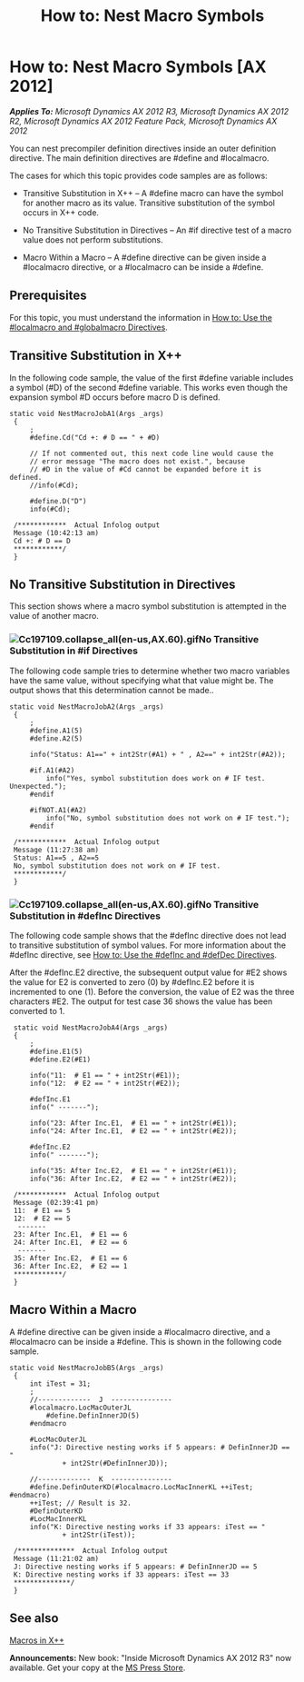 ﻿---
title: 'How to: Nest Macro Symbols'
TOCTitle: 'How to: Nest Macro Symbols'
ms:assetid: 115f0928-b716-4650-97d1-70cb455cfa8f
ms:mtpsurl: https://msdn.microsoft.com/en-us/library/Cc197109(v=AX.60)
ms:contentKeyID: 35240554
ms.date: 05/18/2015
mtps_version: v=AX.60
---

# How to: Nest Macro Symbols [AX 2012]


_**Applies To:** Microsoft Dynamics AX 2012 R3, Microsoft Dynamics AX 2012 R2, Microsoft Dynamics AX 2012 Feature Pack, Microsoft Dynamics AX 2012_

You can nest precompiler definition directives inside an outer definition directive. The main definition directives are \#define and \#localmacro.

The cases for which this topic provides code samples are as follows:

  - Transitive Substitution in X++ – A \#define macro can have the symbol for another macro as its value. Transitive substitution of the symbol occurs in X++ code.

  - No Transitive Substitution in Directives – An \#if directive test of a macro value does not perform substitutions.

  - Macro Within a Macro – A \#define directive can be given inside a \#localmacro directive, or a \#localmacro can be inside a \#define.

## Prerequisites

For this topic, you must understand the information in [How to: Use the \#localmacro and \#globalmacro Directives](how-to-use-the-sharplocalmacro-and-sharpglobalmacro-directives.md).

## Transitive Substitution in X++

In the following code sample, the value of the first \#define variable includes a symbol (\#D) of the second \#define variable. This works even though the expansion symbol \#D occurs before macro D is defined.

   ```X++
   static void NestMacroJobA1(Args _args)
    {
        ;
        #define.Cd("Cd +: # D == " + #D)
    
        // If not commented out, this next code line would cause the
        // error message "The macro does not exist.", because
        // #D in the value of #Cd cannot be expanded before it is defined.
        //info(#Cd);
    
        #define.D("D")
        info(#Cd);
    
    /************  Actual Infolog output
    Message (10:42:13 am)
    Cd +: # D == D
    ************/
    }
   ```

## No Transitive Substitution in Directives

This section shows where a macro symbol substitution is attempted in the value of another macro.

### ![Cc197109.collapse\_all(en-us,AX.60).gif](images/Gg863931.collapse_all(en-us,AX.60).gif "Cc197109.collapse_all(en-us,AX.60).gif")No Transitive Substitution in \#if Directives

The following code sample tries to determine whether two macro variables have the same value, without specifying what that value might be. The output shows that this determination cannot be made..

   ```X++
   static void NestMacroJobA2(Args _args)
    {
        ;
        #define.A1(5)
        #define.A2(5)
    
        info("Status: A1==" + int2Str(#A1) + " , A2==" + int2Str(#A2));
    
        #if.A1(#A2)
            info("Yes, symbol substitution does work on # IF test.  Unexpected.");
        #endif
    
        #ifNOT.A1(#A2)
            info("No, symbol substitution does not work on # IF test.");
        #endif
    
    /************  Actual Infolog output
    Message (11:27:38 am)
    Status: A1==5 , A2==5
    No, symbol substitution does not work on # IF test.
    ************/
    }
   ```

### ![Cc197109.collapse\_all(en-us,AX.60).gif](images/Gg863931.collapse_all(en-us,AX.60).gif "Cc197109.collapse_all(en-us,AX.60).gif")No Transitive Substitution in \#defInc Directives

The following code sample shows that the \#defInc directive does not lead to transitive substitution of symbol values. For more information about the \#defInc directive, see [How to: Use the \#defInc and \#defDec Directives](how-to-use-the-sharpdefinc-and-sharpdefdec-directives.md).

After the \#defInc.E2 directive, the subsequent output value for \#E2 shows the value for E2 is converted to zero (0) by \#defInc.E2 before it is incremented to one (1). Before the conversion, the value of E2 was the three characters \#E2. The output for test case 36 shows the value has been converted to 1.

   ```X++
    static void NestMacroJobA4(Args _args)
    {
        ;
        #define.E1(5)
        #define.E2(#E1)
    
        info("11:  # E1 == " + int2Str(#E1));
        info("12:  # E2 == " + int2Str(#E2));
    
        #defInc.E1
        info(" -------");
    
        info("23: After Inc.E1,  # E1 == " + int2Str(#E1));
        info("24: After Inc.E1,  # E2 == " + int2Str(#E2));
    
        #defInc.E2
        info(" -------");
    
        info("35: After Inc.E2,  # E1 == " + int2Str(#E1));
        info("36: After Inc.E2,  # E2 == " + int2Str(#E2));
    
    /************  Actual Infolog output
    Message (02:39:41 pm)
    11:  # E1 == 5
    12:  # E2 == 5
     -------
    23: After Inc.E1,  # E1 == 6
    24: After Inc.E1,  # E2 == 6
     -------
    35: After Inc.E2,  # E1 == 6
    36: After Inc.E2,  # E2 == 1
    ************/
    }
   ```

## Macro Within a Macro

A \#define directive can be given inside a \#localmacro directive, and a \#localmacro can be inside a \#define. This is shown in the following code sample.

   ```X++
   static void NestMacroJobB5(Args _args)
    {
        int iTest = 31;
        ;
        //-------------  J  ---------------
        #localmacro.LocMacOuterJL
            #define.DefinInnerJD(5)
        #endmacro
    
        #LocMacOuterJL
        info("J: Directive nesting works if 5 appears: # DefinInnerJD == "
                + int2Str(#DefinInnerJD));
    
        //-------------  K  ---------------
        #define.DefinOuterKD(#localmacro.LocMacInnerKL ++iTest; #endmacro)
        ++iTest; // Result is 32.
        #DefinOuterKD
        #LocMacInnerKL
        info("K: Directive nesting works if 33 appears: iTest == "
                + int2Str(iTest));
    
    /**************  Actual Infolog output
    Message (11:21:02 am)
    J: Directive nesting works if 5 appears: # DefinInnerJD == 5
    K: Directive nesting works if 33 appears: iTest == 33
    **************/
    }
   ```

## See also

[Macros in X++](macros-in-x.md)

  
**Announcements:** New book: "Inside Microsoft Dynamics AX 2012 R3" now available. Get your copy at the [MS Press Store](https://www.microsoftpressstore.com/store/inside-microsoft-dynamics-ax-2012-r3-9780735685109).

